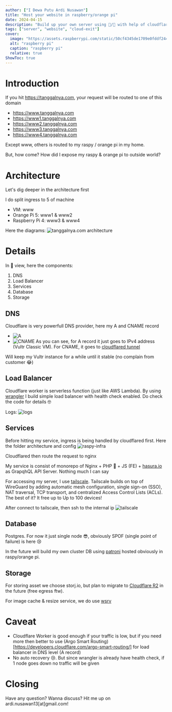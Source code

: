```yaml
---
author: ["I Dewa Putu Ardi Nusawan"]
title: "Host your website in raspberry/orange pi"
date: 2024-04-15
description: "Build up your own server using 🍇/🍊 with help of cloudflare"
tags: ["server", "website", "cloud-exit"]
cover:
  image: "https://assets.raspberrypi.com/static/50cf4345de1709e0fddf244e1b965b2e/3355f/raspberry-pi-5.webp"
  alt: "raspberry pi"
  caption: "raspberry pi"
  relative: true
ShowToc: true
---
```


# Introduction

If you hit https://tanggalnya.com, your request will be routed to one of this domain
- https://www.tanggalnya.com
- https://www1.tanggalnya.com
- https://www2.tanggalnya.com
- https://www3.tanggalnya.com
- https://www4.tanggalnya.com

Except www, others is routed to my raspy / orange pi in my home. 

But, how come? How did I expose my raspy & orange pi to outside world?

# Architecture

Let's dig deeper in the architecture first

I do split ingress to 5 of machine
  - VM: www
  - Orange Pi 5: www1 & www2
  - Raspberry Pi 4: www3 & www4

Here the diagrams:
![tanggalnya.com architecture](images/tanggalnya.com_architecture.png)

# Details

In 🚁 view, here the components:
1. DNS
2. Load Balancer
3. Services
4. Database
5. Storage

## DNS
Cloudflare is very powerfull DNS provider, here my A and CNAME record
  - ![A](images/A_record.png)
  - ![CNAME](images/CNAME_record.png)
      As you can see, for A record it just goes to IPv4 address (Vultr Classic VM). For CNAME, it goes to [cloudflared tunnel](https://github.com/cloudflare/cloudflared)

Will keep my Vultr instance for a while until it stable (no complain from customer 😂)

## Load Balancer

Cloudflare worker is serverless function (just like AWS Lambda). By using [wrangler](https://github.com/tanggalnya/load-balancer-worker/blob/main/src/proxy.ts) I build simple load balancer with health check enabled. Do check the code for details 🤓

Logs:
![logs](images/cloudflare-logs.png)

## Services

Before hitting my service, ingress is being handled by cloudflared first. Here the folder architecture and config
![raspy-infra](images/raspy-infra.png)

Cloudflared then route the request to nginx

My service is consist of monorepo of Nginx + PHP 🐘 + JS (FE) + [hasura.io](https://www.hasura.io) as GrapqhQL API Server. Nothing much I can say

For accessing my server, I use [tailscale](https://tailscale.com). Tailscale builds on top of WireGuard by adding automatic mesh configuration, single sign-on (SSO), NAT traversal, TCP transport, and centralized Access Control Lists (ACLs). The best of it? It free up to Up to 100 devices!

After connect to tailscale, then ssh to the internal ip
![tailscale](images/tailscale-node.png)

## Database

Postgres. For now it just single node 😎, obviously SPOF (single point of failure) is here 😢

In the future will build my own cluster DB using [patroni](https://github.com/zalando/patroni) hosted obviously in raspy/orange pi.

## Storage

For storing asset we choose storj.io, but plan to migrate to [Cloudflare R2](https://www.cloudflare.com/developer-platform/r2/) in the future (free egress ftw).

For image cache & resize service, we do use [wsrv](http://wsrv.nl/)

# Caveat

- Cloudflare Worker is good enough if your traffic is low, but if you need more then better to use (Argo Smart Routing)[https://developers.cloudflare.com/argo-smart-routing/] for load balancer in DNS level (A record)
- No auto recovery 😢. But since wrangler is already have health check, if 1 node goes down no traffic will be given


# Closing

Have any question? Wanna discuss? Hit me up on ardi.nusawan13[at]gmail.com!
